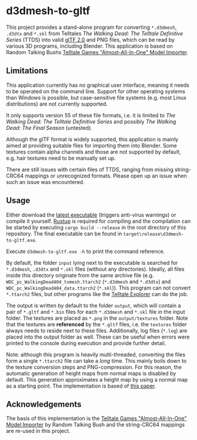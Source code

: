 # d3dmesh-to-gltf

This project provides a stand-alone program for converting `*.d3dmesh`, `.d3dtx` and `*.skl` from Telltales *The Walking Dead: The Telltale Definitive Series* (TTDS) into valid [glTF 2.0](https://github.com/KhronosGroup/glTF) and PNG files, which can be read by various 3D programs, including Blender.
This application is based on Random Talking Bushs [Telltale Games "Almost-All-In-One" Model Importer](https://forum.xentax.com/viewtopic.php?f=16&t=11687&sid=6f8042ba574b8db30c500fe4520a66fc).

## Limitations

This application currently has no graphical user interface, meaning it needs to be operated on the command line.
Support for other operating systems than Windows is possible, but case-sensitive file systems (e.g. most Linux distributions) are not currently supported.

It only supports version 55 of these file formats, i.e. it is limited to *The Walking Dead: The Telltale Definitive Series* and possibly *The Walking Dead: The Final Season* (untested).

Although the glTF format is widely supported, this application is mainly aimed at providing suitable files for importing them into Blender.
Some textures contain alpha channels and those are not supported by default, e.g. hair textures need to be manually set up.

There are still issues with certain files of TTDS, ranging from missing string-CRC64 mappings or unrecognized formats.
Please open up an issue when such an issue was encountered.

## Usage

Either download the [latest executable](https://github.com/sassy-or-clement/d3dmesh-to-gltf/releases/latest/download/d3dmesh-to-gltf.exe) (triggers anti-virus warnings) or compile it yourself.
[Rustup](https://www.rust-lang.org/tools/install) is required for compiling and the compilation can be started by executing `cargo build --release` in the root directory of this repository.
The final executable can be found in `target\release\d3dmesh-to-gltf.exe`.

Execute `d3dmesh-to-gltf.exe -h` to print the command reference.

By default, the folder `input` lying next to the executable is searched for `*.d3dmesh`, `.d3dtx` and `*.skl` files (without any directories).
Ideally, all files inside this directory originate from the same archive file (e.g. `WDC_pc_WalkingDead404_txmesh.ttarch2` (`*.d3dmesh` and `*.d3dtx`) and `WDC_pc_WalkingDead404_data.ttarch2` (`*.skl`)).
This program can not convert `*.ttarch2` files, but other programs like the [Telltale Explorer](https://quickandeasysoftware.net/software/telltale-explorer) can do the job.

The output is written by default to the folder `output`, which will contain a pair of `*.gltf` and `*.bin` files for each `*.d3dmesh` and `*.skl` file in the input folder.
The textures are placed as `*.png` in the `output/textures` folder.
Note that the textures are **referenced** by the `*.gltf` files, i.e. the `textures` folder always needs to reside next to these files.
Additionally, log files (`*.log`) are placed into the output folder as well.
These can be useful when errors were printed to the console during execution and provide further detail.

Note: although this program is heavily multi-threaded, converting the files form a single `*.ttarch2` file can take a *long* time.
This mainly boils down to the texture conversion steps and PNG-compression.
For this reason, the automatic generation of height maps from normal maps is disabled by default.
This generation approximates a height map by using a normal map as a starting point.
The implementation is based of [this paper](https://doi.org/10.1145/2037826.2037839).

## Acknowledgements

The basis of this implementation is the [Telltale Games "Almost-All-In-One" Model Importer](https://forum.xentax.com/viewtopic.php?f=16&t=11687&sid=6f8042ba574b8db30c500fe4520a66fc) by Random Talking Bush and the string-CRC64 mappings are re-used in this project.
